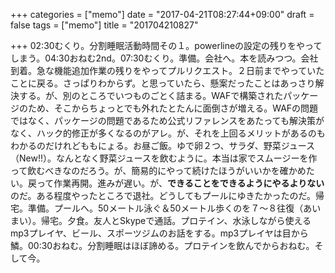 +++
categories = ["memo"]
date = "2017-04-21T08:27:44+09:00"
draft = false
tags = ["memo"]
title = "201704210827"

+++
02:30むくり。分割睡眠活動時間その１。powerlineの設定の残りをやってしまう。04:30おねむ2nd。07:30むくり。準備。会社へ。本を読みつつ。会社到着。急な機能追加作業の残りをやってプルリクエスト。２日前までやっていたことに戻る。さっぱりわからず。と思っていたら、懸案だったことはあっさり解決する。が、別のところでいつものごとく詰まる。WAFで構築されたパッケージのため、そこからちょっとでも外れたとたんに面倒さが増える。WAFの問題ではなく、パッケージの問題であるため公式リファレンスをあたっても解決策がなく、ハック的修正が多くなるのがアレ。が、それを上回るメリットがあるのもわかるのだけれどももにょる。お昼ご飯。ゆで卵２つ、サラダ、野菜ジュース（New!!）。なんとなく野菜ジュースを飲むように。本当は家でスムージーを作って飲むべきなのだろう。が、簡易的にやって続けたほうがいいかを確かめたい。戻って作業再開。進みが遅い。が、**できることをできるようにやるよりない**のだ。ある程度やったところで退社。どうしてもプールにゆきたかったのだ。帰宅。準備。プールへ。50メートル泳ぐ＆50メートル歩くのを７〜８往復（あいまい）。帰宅。夕食。友人とSkypeで通話。プロテイン、水泳しながら使えるmp3プレイヤ、ビール、スポーツジムのお話をする。mp3プレイヤは目から鱗。00:30おねむ。分割睡眠はほぼ諦める。プロテインを飲んでからおねむ。そして今。
